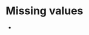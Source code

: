 # Missing values

- [](https://towardsdatascience.com/coding-a-custom-imputer-in-scikit-learn-31bd68e541de)
